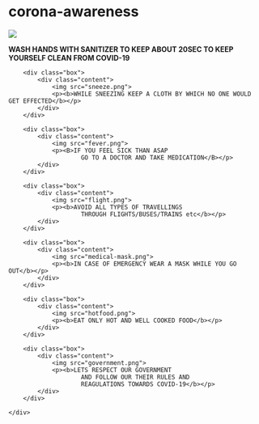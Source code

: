 # corona-awareness

<!DOCTYPE html>
<html>

<head>
    <meta charset="viewport content=" idth=device-width, initial-scale=1.0>
    <title>CORONA VIRUS AWARENESS</title>
    <link rel="stylesheet" href="styles.css">
</head>

<body>
    <div class="container">
        <div class="box">
            <div class="content">
                <img src="washing-hand.png">
                <p><b>WASH HANDS WITH SANITIZER TO KEEP ABOUT 20SEC
                        TO KEEP YOURSELF CLEAN FROM COVID-19</b></p>
            </div>
        </div>

        <div class="box">
            <div class="content">
                <img src="sneeze.png">
                <p><b>WHILE SNEEZING KEEP A CLOTH BY WHICH NO ONE WOULD GET EFFECTED</b></p>
            </div>
        </div>

        <div class="box">
            <div class="content">
                <img src="fever.png">
                <p><B>IF YOU FEEL SICK THAN ASAP
                        GO TO A DOCTOR AND TAKE MEDICATION</B></p>
            </div>
        </div>

        <div class="box">
            <div class="content">
                <img src="flight.png">
                <p><b>AVOID ALL TYPES OF TRAVELLINGS
                        THROUGH FLIGHTS/BUSES/TRAINS etc</b></p>
            </div>
        </div>

        <div class="box">
            <div class="content">
                <img src="medical-mask.png">
                <p><b>IN CASE OF EMERGENCY WEAR A MASK WHILE YOU GO OUT</b></p>
            </div>
        </div>

        <div class="box">
            <div class="content">
                <img src="hotfood.png">
                <p><b>EAT ONLY HOT AND WELL COOKED FOOD</b></p>
            </div>
        </div>

        <div class="box">
            <div class="content">
                <img src="government.png">
                <p><b>LETS RESPECT OUR GOVERNMENT
                        AND FOLLOW OUR THEIR RULES AND
                        REAGULATIONS TOWARDS COVID-19</b></p>
            </div>
        </div>

    </div>

</body>

</html>
